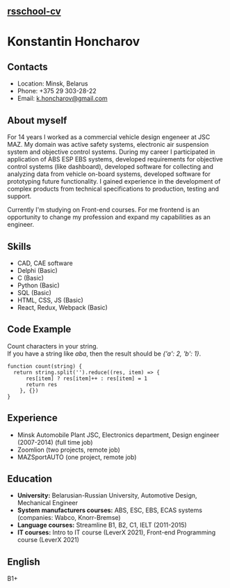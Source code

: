 ## [rsschool-cv](https://khoncharov.github.io/rsschool-cv/cv)

# Konstantin Honcharov

## Contacts

- Location: Minsk, Belarus
- Phone: +375 29 303-28-22
- Email: k.honcharov@gmail.com

## About myself

For 14 years I worked as a commercial vehicle design engeneer at JSC MAZ. My domain was active safety systems, electronic air suspension system and objective control systems. During my career I participated in application of ABS ESP EBS systems, developed requirements for objective control systems (like dashboard), developed software for collecting and analyzing data from vehicle on-board systems, developed software for prototyping future functionality. I gained experience in the development of complex products from technical specifications to production, testing and support.

Currently I'm studying on Front-end courses. For me frontend is an opportunity to change my profession and expand my capabilities as an engineer.

## Skills

- CAD, CAE software
- Delphi (Basic)
- C (Basic)
- Python (Basic)
- SQL (Basic)
- HTML, CSS, JS (Basic)
- React, Redux, Webpack (Basic)

## Code Example

Count characters in your string. \
If you have a string like _aba_, then the result should be _{'a': 2, 'b': 1}_.

```
function count(string) {
  return string.split('').reduce((res, item) => {
      res[item] ? res[item]++ : res[item] = 1
      return res
    }, {})
}
```

## Experience

- Minsk Automobile Plant JSC, Electronics department, Design engineer (2007-2014) (full time job)
- Zoomlion (two projects, remote job)
- MAZSportAUTO (one project, remote job)

## Education

- **University:** Belarusian-Russian University, Automotive Design, Mechanical Engineer
- **System manufacturers courses:** ABS, ESC, EBS, ECAS systems (companies: Wabco, Knorr-Bremse)
- **Language courses:** Streamline B1, B2, C1, IELT (2011-2015)
- **IT courses:** Intro to IT course (LeverX 2021), Front-end Programming course (LeverX 2021)

## English

B1+
